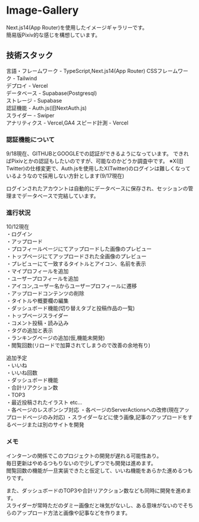 # Image-Gallery  
Next.js14(App Router)を使用したイメージギャラリーです。  
簡易版Pixiv的な感じを構想しています。  

## 技術スタック  
言語・フレームワーク - TypeScript,Next.js14(App Router)
CSSフレームワーク - Tailwind  
デプロイ - Vercel  
データベース - Supabase(Postgresql)  
ストレージ - Supabase  
認証機能 - Auth.js(旧NextAuth.js)  
スライダー - Swiper  
アナリティクス - Vercel,GA4
スピード計測 - Vercel

### 認証機能について  
9/18現在、GITHUBとGOOGLEでの認証ができるようになっています。
できればPixivとかの認証もしたいのですが、可能なのかどうか調査中です。
※X(旧Twitter)の仕様変更で、Auth.jsを使用したX(Twitter)のログインは難しくなっているようなので採用しない方針とします(9/17現在)  

ログインされたアカウントは自動的にデータベースに保存され、セッションの管理までデータベースで完結しています。 

### 進行状況  
10/12現在  
・ログイン  
・アップロード  
・プロフィールページにてアップロードした画像のプレビュー  
・トップページにてアップロードされた全画像のプレビュー  
・プレビューにて一致するタイトルとアイコン、名前を表示  
・マイプロフィールを追加  
・ユーザープロフィールを追加  
・アイコン,ユーザー名からユーザープロフィールに遷移  
・アップロードコンテンツの削除   
・タイトルや概要欄の編集  
・ダッシュボード機能(切り替えタブと投稿作品の一覧)  
・トップページスライダー  
・コメント投稿・読み込み  
・タグの追加と表示  
・ランキングページの追加(仮,機能未開発)  
・閲覧回数(リロードで加算されてしまうので改善の余地有り)

追加予定  
・いいね  
・いいね回数    
・ダッシュボード機能  
 ・合計リアクション数  
 ・TOP3  
 ・最近投稿されたイラスト etc...  
 ・各ページのレスポンシブ対応
・各ページのServerActionsへの改修(現在アップロードページのみ対応)
・スライダーなどに使う画像,記事のアップロードをするページまたは別のサイトを開発

### メモ  
インターンの関係でこのプロジェクトの開発が遅れる可能性あり。  
毎日更新はやめるつもりないので少しずつでも開発は進めます。  
閲覧回数の機能が一旦実装できたと仮定して、いいね機能をあらかた進めるつもりです。  

また、ダッシュボードのTOP3や合計リアクション数なども同時に開発を進めます。  
スライダーが常時ただのダミー画像だと味気がないし、ある意味がないのでそちらのアップロード方法と画像や記事などを作ります。